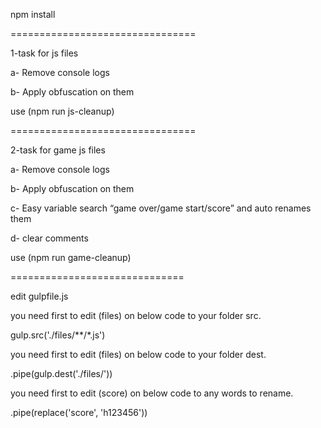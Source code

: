 npm install

================================

1-task for js files

a- Remove console logs

b- Apply obfuscation on them

use (npm run js-cleanup)

================================

2-task for game js files

a- Remove console logs

b- Apply obfuscation on them

c- Easy variable search “game over/game start/score” and auto renames them

d- clear comments

use (npm run game-cleanup)

==============================

edit gulpfile.js

you need first to edit (files) on below code to your folder src.

gulp.src('./files/**/*.js')

you need first to edit (files) on below code to your folder dest.

.pipe(gulp.dest('./files/'))

you need first to edit (score) on below code to any words to rename.

.pipe(replace('score', 'h123456'))


